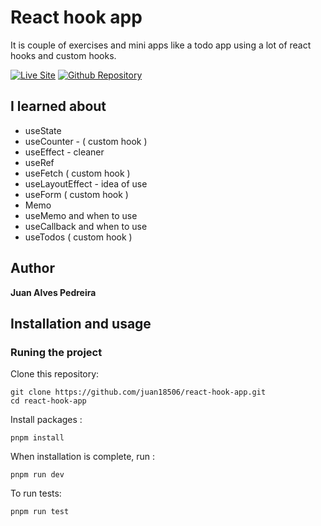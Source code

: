 # React hook app

It is couple of exercises and mini apps like a todo app using a lot of react hooks and custom hooks.

[![Live Site](https://img.shields.io/static/v1?label=&message=Live%20Site&color=167200&style=for-the-badge)](https://juan18506.github.io/react-hook-app/)
[![Github Repository](https://img.shields.io/static/v1?label=&message=Github%20Repository&color=000000&style=for-the-badge&logo=github&logoColor=white)](https://github.com/juan18506/react-hook-app/)

## I learned about
 
- useState
- useCounter - ( custom hook )
- useEffect - cleaner
- useRef
- useFetch ( custom hook )
- useLayoutEffect - idea of use
- useForm ( custom hook )
- Memo
- useMemo and when to use
- useCallback and when to use
- useTodos ( custom hook )

## Author 

**Juan Alves Pedreira**

## Installation and usage

### Runing the project

Clone this repository: 

```
git clone https://github.com/juan18506/react-hook-app.git
cd react-hook-app
```

Install packages :

```
pnpm install
```

When installation is complete, run :

```
pnpm run dev
```

To run tests:

```
pnpm run test
```
